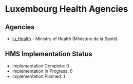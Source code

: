 # Luxembourg Health Agencies

## Agencies

- [lu_Health](lu_Health/index.md) - Ministry of Health (Ministère de la Santé)

## HMS Implementation Status

- Implementation Complete: 0
- Implementation In Progress: 0
- Implementation Planned: 1
